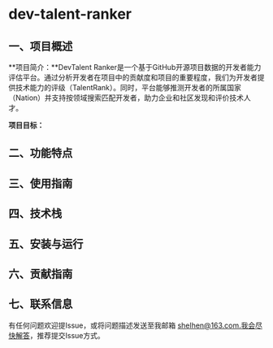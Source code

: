 # dev-talent-ranker

## 一、项目概述

**项目简介：**DevTalent Ranker是一个基于GitHub开源项目数据的开发者能力评估平台。通过分析开发者在项目中的贡献度和项目的重要程度，我们为开发者提供技术能力的评级（TalentRank）。同时，平台能够推测开发者的所属国家（Nation）并支持按领域搜索匹配开发者，助力企业和社区发现和评价技术人才。

**项目目标：**

## 二、功能特点

## 三、使用指南

## 四、技术栈

## 五、安装与运行

## 六、贡献指南

## 七、联系信息

有任何问题欢迎提Issue，或将问题描述发送至我邮箱 shelhen@163.com.我会尽快解答，推荐提交Issue方式。